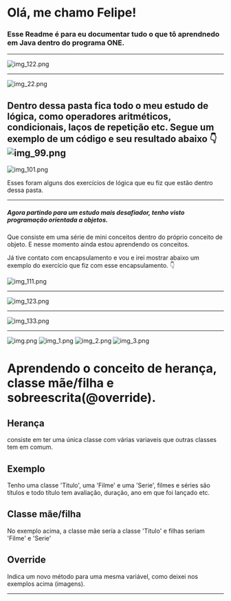 # Olá, me chamo Felipe!
### Esse Readme é para eu documentar tudo o que tô aprendnedo em Java dentro do programa ONE.

---
![img_122.png](ConexaoDigital/src/img_122.png)

---
![img_22.png](ConexaoDigital/src/img_22.png)

Dentro dessa pasta fica todo o meu estudo de lógica, como operadores aritméticos, condicionais, laços de repetição etc.
Segue um exemplo de um código e seu resultado abaixo 👇
![img_99.png](ConexaoDigital/src/img_99.png)
---
![img_101.png](ConexaoDigital/src/img_101.png)

Esses foram alguns dos exercícios de lógica que eu fiz que estão dentro dessa pasta.

---
##### Agora partindo para um estudo mais desafiador, tenho visto programação orientada a objetos.
Que consiste em uma série de mini conceitos dentro do próprio conceito de objeto. E nesse momento ainda estou aprendendo os conceitos.

Já tive contato com encapsulamento e vou e irei mostrar abaixo um exemplo do exercício que fiz com esse encapsulamento. 👇

![img_111.png](ConexaoDigital/src/img_111.png)

---
![img_123.png](ConexaoDigital/src/img_123.png)

---
![img_133.png](ConexaoDigital/src/img_133.png)

---
![img.png](ConexaoDigital/src/img.png)
![img_1.png](ConexaoDigital/src/img_1.png)
![img_2.png](ConexaoDigital/src/img_2.png)
![img_3.png](ConexaoDigital/src/img_3.png)

# Aprendendo o conceito de herança, classe mãe/filha e sobreescrita(@override).

## Herança
consiste em ter uma única classe com várias variaveis que outras classes tem em comum.

## Exemplo 
Tenho uma classe 'Titulo', uma 'Filme' e uma 'Serie', filmes e séries são títulos
e todo título tem avaliação, duração, ano em que foi lançado etc.

## Classe mãe/filha
No exemplo acima, a classe mãe sería a classe 'Titulo' e filhas seriam 'Filme' e 'Serie'

## Override
Indica um novo método para uma mesma variável, como deixei nos exemplos acima (imagens).

----